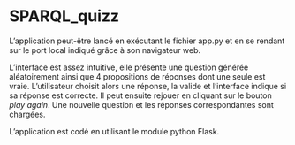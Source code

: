 # SPARQL_quizz


L’application peut-être lancé en exécutant le fichier app.py et en se rendant sur le port local indiqué grâce à son navigateur web.

L’interface est assez intuitive, elle présente une question générée aléatoirement ainsi que 4 propositions de réponses dont une seule est vraie. L’utilisateur choisit alors une réponse, la valide et l’interface indique si sa réponse est correcte. Il peut ensuite rejouer en cliquant sur le bouton *play again*. Une nouvelle question et les réponses correspondantes sont chargées.

L’application est codé en utilisant le module python Flask.
